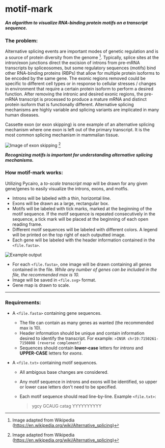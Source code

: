 # motif-mark
***An algorithm to visualize RNA-binding protein motifs on a transcript sequence.***

### The problem:
Alternative splicing events are important modes of genetic regulation and is a source of protein diversity from the genome [^1]. Typically, splice sites at the intron/exon junctions direct the excision of introns from pre-mRNA transcripts by spliceosomes, but some regulatory sequences (motifs) bind other RNA-binding proteins (RBPs) that allow for multiple protein isoforms to be encoded by the same gene. The exonic regions removed could be specific to different cell types or in response to cellular stresses / changes in environment that require a certain protein isoform to perform a desired function. After removing the intronic and desired exonic regions, the pre-mRNA transcript is processed to produce a mature mRNA and distinct protein isoform that is functionally different. Alternative splicing mechanisms are highly variable and splicing variants are implicated in many human diseases.

Cassette exon (or exon skipping) is one example of an alternative splicing mechanism where one exon is left out of the primary transcript. It is the most common splicing mechanism in mammalian tissue. 

![Image of exon skipping](../casset_exon.png?raw=true "Title") [^1]
[^1]: Image adapted from Wikipedia (https://en.wikipedia.org/wiki/Alternative_splicing)

***Recognizing motifs is important for understanding alternative splicing mechanisms.***

### How **motif-mark** works:
Utilizing Pycairo, a *to-scale transcript map* will be drawn for any given gene/genes to easily visualize the introns, exons, and motfis.
- Introns will be labeled with a thin, horizontal line.
- Exons will be drawn as a large, rectangular box.
- Motifs will be labeled with tick marks, marked at the beginning of the motif sequence. If the motif sequence is repeated consecutively in the sequence, a tick mark will be placed at the beginning of each open reading frame.
- Different motif sequences will be labeled with different colors. A legend will be printed on the top right of each outputted image.
- Each gene will be labeled with the header information contained in the `<file.fasta>`.

![Example output](/Users/agray11/bioinformatics/WINTER2021/BI625_ADVGEN/MOTIF_MARK/motif-mark/Figure_1.svg)

- For each `<file.fasta>`, one image will be drawn containing all genes contained 
in the file. *While any number of genes can be included in the file, the recommended max is 10.* 
- Image will be saved in `<file.svg>` format. 
- Gene map is drawn to scale.

***

### Requirements:
- A `<file.fasta>` containing gene sequences. 
    - The file can contain as many genes as wanted (the recommended max is 10).
    - Header information should be unique and contain information desired to identify the transcript. For example: `>INSR chr19:7150261-7150808 (reverse complement)`
    - Sequences should contain **lower-case** letters for *introns* and **UPPER-CASE** letters for *exons*.

- A `<file.txt>` containing motif sequences. 
    - All ambigous base changes are considered.
    - Any motif sequence in introns and exons will be identified, so upper or lower case letters don't need to be specified.
    - Each motif sequence should read line-by-line. Example `<file.txt>`:
        
        >ygcy
        >GCAUG
        >catag
        >YYYYYYYYYY
        